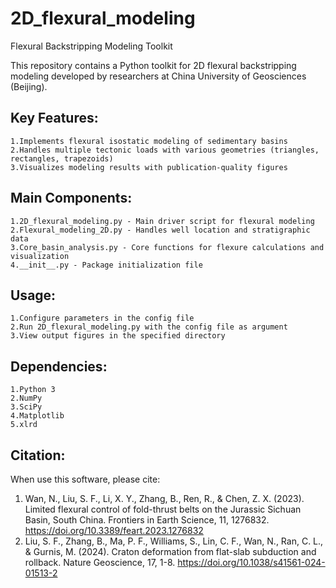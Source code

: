# 2D_flexural_modeling

Flexural Backstripping Modeling Toolkit

This repository contains a Python toolkit for 2D flexural backstripping modeling developed by researchers at China University of Geosciences (Beijing).

## Key Features:
	1.Implements flexural isostatic modeling of sedimentary basins
 	2.Handles multiple tectonic loads with various geometries (triangles, rectangles, trapezoids)
 	3.Visualizes modeling results with publication-quality figures

## Main Components:
	1.2D_flexural_modeling.py - Main driver script for flexural modeling
	2.Flexural_modeling_2D.py - Handles well location and stratigraphic data
	3.Core_basin_analysis.py - Core functions for flexure calculations and visualization
	4.__init__.py - Package initialization file

## Usage:
	1.Configure parameters in the config file
	2.Run 2D_flexural_modeling.py with the config file as argument
	3.View output figures in the specified directory

## Dependencies:
	1.Python 3
	2.NumPy
	3.SciPy
	4.Matplotlib
	5.xlrd

## Citation:
When use this software, please cite:
  1. Wan, N., Liu, S. F., Li, X. Y., Zhang, B., Ren, R., & Chen, Z. X. (2023). Limited flexural control of fold-thrust belts on the Jurassic Sichuan Basin, South China. Frontiers in Earth Science, 11, 1276832. https://doi.org/10.3389/feart.2023.1276832 
  2. Liu, S. F., Zhang, B., Ma, P. F., Williams, S., Lin, C. F., Wan, N., Ran, C. L., & Gurnis, M. (2024). Craton deformation from flat-slab subduction and rollback. Nature Geoscience, 17, 1-8. https://doi.org/10.1038/s41561-024-01513-2
